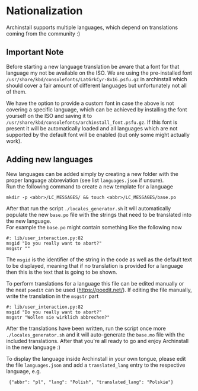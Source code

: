 # Nationalization

Archinstall supports multiple languages, which depend on translations coming from the community :)

## Important Note
Before starting a new language translation be aware that a font for that language my not be
available on the ISO. We are using the pre-installed font `/usr/share/kbd/consolefonts/LatGrkCyr-8x16.psfu.gz` in archinstall
which should cover a fair amount of different languages but unfortunately not all of them.

We have the option to provide a custom font in case the above is not covering a specific language, which can
be achieved by installing the font yourself on the ISO and saving it to `/usr/share/kbd/consolefonts/archinstall_font.psfu.gz`.
If this font is present it will be automatically loaded and all languages which are not supported by the default font will
be enabled (but only some might actually work).

## Adding new languages

New languages can be added simply by creating a new folder with the proper language abbreviation (see list `languages.json` if unsure).  
Run the following command to create a new template for a language
```
mkdir -p <abbr>/LC_MESSAGES/ && touch <abbr>/LC_MESSAGES/base.po
```

After that run the script `./locales_generator.sh` it will automatically populate the new `base.po` file with the strings that 
need to be translated into the new language.  
For example the `base.po` might contain something like the following now 
```
#: lib/user_interaction.py:82
msgid "Do you really want to abort?"
msgstr ""
```

The `msgid` is the identifier of the string in the code as well as the default text to be displayed, meaning that if no
translation is provided for a language then this is the text that is going to be shown. 

To perform translations for a language this file can be edited manually or the neat `poedit` can be used (https://poedit.net/).
If editing the file manually, write the translation in the `msgstr` part

```
#: lib/user_interaction.py:82
msgid "Do you really want to abort?"
msgstr "Wollen sie wirklich abbrechen?"
```

After the translations have been written, run the script once more `./locales_generator.sh` and it will auto-generate the `base.mo` file with the included translations.
After that you're all ready to go and enjoy Archinstall in the new language :)

To display the language inside Archinstall in your own tongue, please edit the file `languages.json` and 
add a `translated_lang` entry to the respective language, e.g. 

```
 {"abbr": "pl", "lang": "Polish", "translated_lang": "Polskie"}
```
